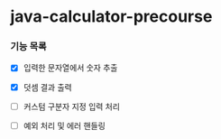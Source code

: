 # java-calculator-precourse

### 기능 목록
- [x] 입력한 문자열에서 숫자 추출
- [x] 덧셈 결과 출력
- [ ] 커스텀 구분자 지정 입력 처리
- [ ] 예외 처리 및 에러 핸들링

